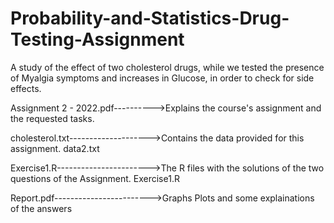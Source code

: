 # Probability-and-Statistics-Drug-Testing-Assignment
A study of the effect of two cholesterol drugs, while we tested the presence of Myalgia symptoms and increases in Glucose, in order to check for side effects.


Αssignment 2 - 2022.pdf---------->Explains the course's assignment and the requested tasks.

cholesterol.txt-------------------->Contains the data provided for this assignment.
data2.txt 

Exercise1.R----------------------->The R files with the solutions of the two questions of the Assignment.
Exercise1.R

Report.pdf------------------------>Graphs Plots and some explainations of the answers
